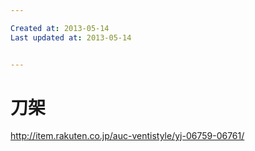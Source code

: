 ```yaml
---

Created at: 2013-05-14
Last updated at: 2013-05-14


---
```


# 刀架


http://item.rakuten.co.jp/auc-ventistyle/yj-06759-06761/

